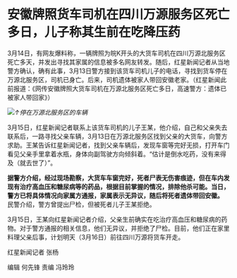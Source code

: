 # 安徽牌照货车司机在四川万源服务区死亡多日，儿子称其生前在吃降压药

3月14日，有网友爆料称，一辆牌照为皖K开头的大货车司机在四川万源北服务区死亡多天，并发出寻找其家属的信息被多名网友转发。随后，红星新闻记者从当地警方确认，确有此事，3月13日警方接到该货车司机儿子的电话，寻找到货车停在万源北服务区，司机已身亡。后来，司机遗体被家人带回安徽老家。（红星新闻此前报道：《网传安徽牌照大货车司机在万源北服务区死亡多日，高速警方：遗体已被家人带回家》）

![](https://inews.gtimg.com/om_bt/O6uTXWmFp3IZsF5T3L0bfdBjA5_dxATwmS6ZpFXeZHmZcAA/1000)_↑停在万源北服务区的车辆_

3月15日，红星新闻记者联系上该货车司机的儿子王某，他介绍，自己和父亲失去联系后，一路寻找父亲车辆，3月13日在万源北服务区找到父亲的大货车，向警方求助。王某告诉红星新闻记者，找到父亲车辆后，发现车窗等完好无损，打开车门看见父亲手里拿着水瓶，身体向副驾驶方向倾斜着。“估计是倒水吃药，没有来得及（就去世了）”。

**据警方介绍，经过现场勘察，大货车车窗完好，死者尸表无伤害痕迹，但在车内发现有治疗高血压和糖尿病等的药品，根据目前掌握的情况，排除他杀可能。当日，警方已将具体情况向家属方通报，家属表示无异议，随后将死者遗体带回安徽。**
民警介绍，警方曾提出尸检，但被死者儿子王某拒绝。

3月15日，王某向红星新闻记者介绍，父亲生前确实在吃治疗高血压和糖尿病的药物。对于警方通报的相关信息，他们无异议，并拒绝了尸检。目前，他们正在家里料理父亲后事，计划明天（3月16日）前往四川万源将货车开走。

红星新闻记者 张杨

编辑 何先锋 责编 冯玲玲

